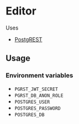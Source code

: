 # Editor

Uses

- [PostgREST](https://postgrest.com)

## Usage

### Environment variables

- `PGRST_JWT_SECRET`
- `PGRST_DB_ANON_ROLE`
- `POSTGRES_USER`
- `POSTGRES_PASSWORD`
- `POSTGRES_DB`


